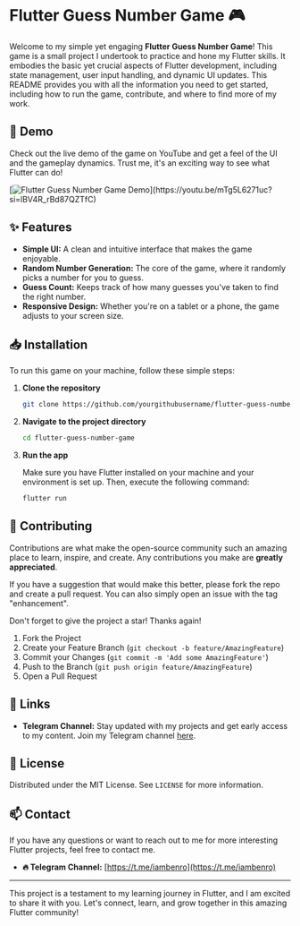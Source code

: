 # Flutter Guess Number Game 🎮

Welcome to my simple yet engaging **Flutter Guess Number Game**! This game is a small project I undertook to practice and hone my Flutter skills. It embodies the basic yet crucial aspects of Flutter development, including state management, user input handling, and dynamic UI updates. This README provides you with all the information you need to get started, including how to run the game, contribute, and where to find more of my work.

## 🚀 Demo

Check out the live demo of the game on YouTube and get a feel of the UI and the gameplay dynamics. Trust me, it's an exciting way to see what Flutter can do!

[![Flutter Guess Number Game Demo]([https://img.youtube.com/vi/mTg5L6271uc/0.jpg](https://youtu.be/mTg5L6271uc?si=lBV4R_rBd87QZTfC))](https://youtu.be/mTg5L6271uc?si=lBV4R_rBd87QZTfC)

## ✨ Features

- **Simple UI:** A clean and intuitive interface that makes the game enjoyable.
- **Random Number Generation:** The core of the game, where it randomly picks a number for you to guess.
- **Guess Count:** Keeps track of how many guesses you've taken to find the right number.
- **Responsive Design:** Whether you're on a tablet or a phone, the game adjusts to your screen size.

## 📥 Installation

To run this game on your machine, follow these simple steps:

1. **Clone the repository**

   ```sh
   git clone https://github.com/yourgithubusername/flutter-guess-number-game.git
   ```

2. **Navigate to the project directory**

   ```sh
   cd flutter-guess-number-game
   ```

3. **Run the app**

   Make sure you have Flutter installed on your machine and your environment is set up. Then, execute the following command:

   ```sh
   flutter run
   ```

## 🤝 Contributing

Contributions are what make the open-source community such an amazing place to learn, inspire, and create. Any contributions you make are **greatly appreciated**.

If you have a suggestion that would make this better, please fork the repo and create a pull request. You can also simply open an issue with the tag "enhancement".

Don't forget to give the project a star! Thanks again!

1. Fork the Project
2. Create your Feature Branch (`git checkout -b feature/AmazingFeature`)
3. Commit your Changes (`git commit -m 'Add some AmazingFeature'`)
4. Push to the Branch (`git push origin feature/AmazingFeature`)
5. Open a Pull Request

## 🔗 Links

- **Telegram Channel:** Stay updated with my projects and get early access to my content. Join my Telegram channel [here](https://t.me/iambenro).

## 📝 License

Distributed under the MIT License. See `LICENSE` for more information.

## 📫 Contact

If you have any questions or want to reach out to me for more interesting Flutter projects, feel free to contact me.

- **🔥 Telegram Channel:** [https://t.me/iambenro](https://t.me/iambenro)

---

This project is a testament to my learning journey in Flutter, and I am excited to share it with you. Let's connect, learn, and grow together in this amazing Flutter community!
